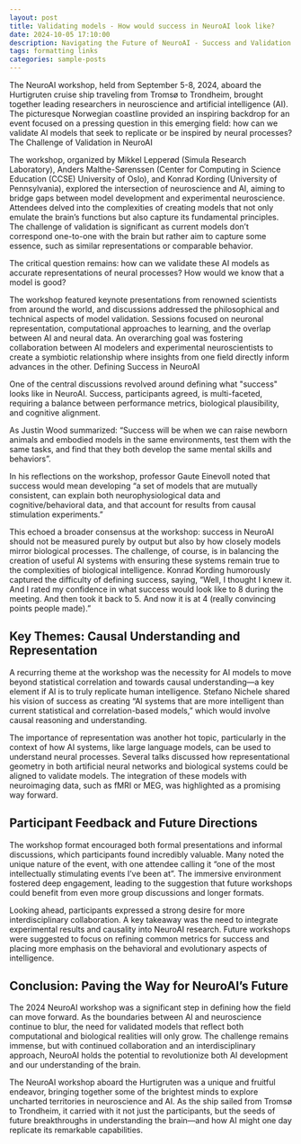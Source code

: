 ```yaml
---
layout: post
title: Validating models - How would success in NeuroAI look like?
date: 2024-10-05 17:10:00
description: Navigating the Future of NeuroAI - Success and Validation in Model Development
tags: formatting links
categories: sample-posts
---
```

The NeuroAI workshop, held from September 5-8, 2024, aboard the Hurtigruten cruise ship traveling from Tromsø to Trondheim, brought together leading researchers in neuroscience and artificial intelligence (AI). The picturesque Norwegian coastline provided an inspiring backdrop for an event focused on a pressing question in this emerging field: how can we validate AI models that seek to replicate or be inspired by neural processes?
The Challenge of Validation in NeuroAI

The workshop, organized by Mikkel Lepperød (Simula Research Laboratory), Anders Malthe-Sørenssen (Center for Computing in Science Education (CCSE) University of Oslo), and Konrad Kording (University of Pennsylvania), explored the intersection of neuroscience and AI, aiming to bridge gaps between model development and experimental neuroscience. Attendees delved into the complexities of creating models that not only emulate the brain’s functions but also capture its fundamental principles. The challenge of validation is significant as current models don’t correspond one-to-one with the brain but rather aim to capture some essence, such as similar representations or comparable behavior.

The critical question remains: how can we validate these AI models as accurate representations of neural processes? How would we know that a model is good?

The workshop featured keynote presentations from renowned scientists from around the world, and discussions addressed the philosophical and technical aspects of model validation. Sessions focused on neuronal representation, computational approaches to learning, and the overlap between AI and neural data. An overarching goal was fostering collaboration between AI modelers and experimental neuroscientists to create a symbiotic relationship where insights from one field directly inform advances in the other.
Defining Success in NeuroAI

One of the central discussions revolved around defining what "success" looks like in NeuroAI. Success, participants agreed, is multi-faceted, requiring a balance between performance metrics, biological plausibility, and cognitive alignment.

As Justin Wood summarized: “Success will be when we can raise newborn animals and embodied models in the same environments, test them with the same tasks, and find that they both develop the same mental skills and behaviors”.

In his reflections on the workshop, professor Gaute Einevoll noted that success would mean developing “a set of models that are mutually consistent, can explain both neurophysiological data and cognitive/behavioral data, and that account for results from causal stimulation experiments.”

This echoed a broader consensus at the workshop: success in NeuroAI should not be measured purely by output but also by how closely models mirror biological processes. The challenge, of course, is in balancing the creation of useful AI systems with ensuring these systems remain true to the complexities of biological intelligence. Konrad Kording humorously captured the difficulty of defining success, saying, “Well, I thought I knew it. And I rated my confidence in what success would look like to 8 during the meeting. And then took it back to 5. And now it is at 4 (really convincing points people made).”

## Key Themes: Causal Understanding and Representation

A recurring theme at the workshop was the necessity for AI models to move beyond statistical correlation and towards causal understanding—a key element if AI is to truly replicate human intelligence. Stefano Nichele shared his vision of success as creating “AI systems that are more intelligent than current statistical and correlation-based models,” which would involve causal reasoning and understanding.

The importance of representation was another hot topic, particularly in the context of how AI systems, like large language models, can be used to understand neural processes. Several talks discussed how representational geometry in both artificial neural networks and biological systems could be aligned to validate models. The integration of these models with neuroimaging data, such as fMRI or MEG, was highlighted as a promising way forward.

## Participant Feedback and Future Directions

The workshop format encouraged both formal presentations and informal discussions, which participants found incredibly valuable. Many noted the unique nature of the event, with one attendee calling it “one of the most intellectually stimulating events I’ve been at”. The immersive environment fostered deep engagement, leading to the suggestion that future workshops could benefit from even more group discussions and longer formats.

Looking ahead, participants expressed a strong desire for more interdisciplinary collaboration. A key takeaway was the need to integrate experimental results and causality into NeuroAI research. Future workshops were suggested to focus on refining common metrics for success and placing more emphasis on the behavioral and evolutionary aspects of intelligence.

## Conclusion: Paving the Way for NeuroAI’s Future

The 2024 NeuroAI workshop was a significant step in defining how the field can move forward. As the boundaries between AI and neuroscience continue to blur, the need for validated models that reflect both computational and biological realities will only grow. The challenge remains immense, but with continued collaboration and an interdisciplinary approach, NeuroAI holds the potential to revolutionize both AI development and our understanding of the brain.

The NeuroAI workshop aboard the Hurtigruten was a unique and fruitful endeavor, bringing together some of the brightest minds to explore uncharted territories in neuroscience and AI. As the ship sailed from Tromsø to Trondheim, it carried with it not just the participants, but the seeds of future breakthroughs in understanding the brain—and how AI might one day replicate its remarkable capabilities.
